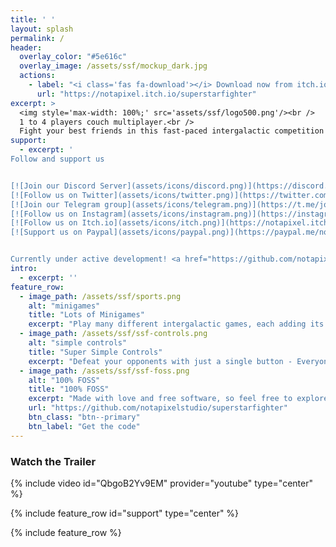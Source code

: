 ```yaml
---
title: ' '
layout: splash
permalink: /
header:
  overlay_color: "#5e616c"
  overlay_image: /assets/ssf/mockup_dark.jpg
  actions:
    - label: "<i class='fas fa-download'></i> Download now from itch.io"
      url: "https://notapixel.itch.io/superstarfighter"
excerpt: >
  <img style='max-width: 100%;' src='assets/ssf/logo500.png'/><br />
  1 to 4 players couch multiplayer.<br />
  Fight your best friends in this fast-paced intergalactic competition!
support:
  - excerpt: '
Follow and support us


[![Join our Discord Server](assets/icons/discord.png)](https://discord.gg/3k4NzEj) &emsp;
[![Follow us on Twitter](assets/icons/twitter.png)](https://twitter.com/notapixelstudio) &emsp;
[![Join our Telegram group](assets/icons/telegram.png)](https://t.me/joinchat/ABk1sBE1waOqfKO_BW5vnA) &emsp;
[![Follow us on Instagram](assets/icons/instagram.png)](https://instagram.com/notapixelstudio) &emsp;
[![Follow us on Itch.io](assets/icons/itch.png)](https://notapixel.itch.io/superstarfighter) &emsp;
[![Support us on Paypal](assets/icons/paypal.png)](https://paypal.me/notapixelstudio) &emsp;


Currently under active development! <a href="https://github.com/notapixelstudio/superstarfighter">Latest release v0.6</a>'
intro:
  - excerpt: ''
feature_row:
  - image_path: /assets/ssf/sports.png
    alt: "minigames"
    title: "Lots of Minigames"
    excerpt: "Play many different intergalactic games, each adding its own twist to the competition. Challenge your friends or fly solo and beat the game's AI."
  - image_path: /assets/ssf/ssf-controls.png
    alt: "simple controls"
    title: "Super Simple Controls"
    excerpt: "Defeat your opponents with just a single button - Everyone can pick up a controller and play!"
  - image_path: /assets/ssf/ssf-foss.png
    alt: "100% FOSS"
    title: "100% FOSS"
    excerpt: "Made with love and free software, so feel free to explore our code!"
    url: "https://github.com/notapixelstudio/superstarfighter"
    btn_class: "btn--primary"
    btn_label: "Get the code"
---
```


### Watch the Trailer

{% include video id="QbgoB2Yv9EM" provider="youtube" type="center" %}

{% include feature_row id="support" type="center" %}

{% include feature_row %}
